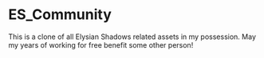 # ES_Community
This is a clone of all Elysian Shadows related assets in my possession. May my years of working for free benefit some other person!
